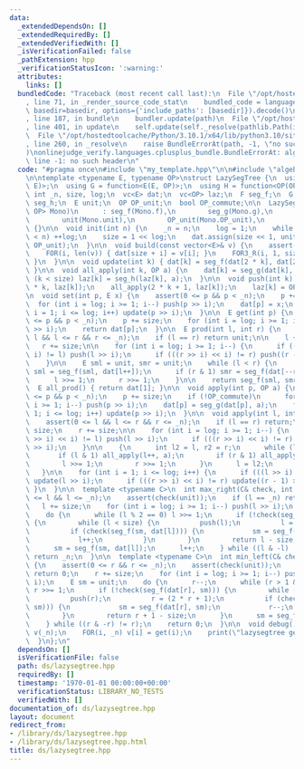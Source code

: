 ```yaml
---
data:
  _extendedDependsOn: []
  _extendedRequiredBy: []
  _extendedVerifiedWith: []
  _isVerificationFailed: false
  _pathExtension: hpp
  _verificationStatusIcon: ':warning:'
  attributes:
    links: []
  bundledCode: "Traceback (most recent call last):\n  File \"/opt/hostedtoolcache/Python/3.10.1/x64/lib/python3.10/site-packages/onlinejudge_verify/documentation/build.py\"\
    , line 71, in _render_source_code_stat\n    bundled_code = language.bundle(stat.path,\
    \ basedir=basedir, options={'include_paths': [basedir]}).decode()\n  File \"/opt/hostedtoolcache/Python/3.10.1/x64/lib/python3.10/site-packages/onlinejudge_verify/languages/cplusplus.py\"\
    , line 187, in bundle\n    bundler.update(path)\n  File \"/opt/hostedtoolcache/Python/3.10.1/x64/lib/python3.10/site-packages/onlinejudge_verify/languages/cplusplus_bundle.py\"\
    , line 401, in update\n    self.update(self._resolve(pathlib.Path(included), included_from=path))\n\
    \  File \"/opt/hostedtoolcache/Python/3.10.1/x64/lib/python3.10/site-packages/onlinejudge_verify/languages/cplusplus_bundle.py\"\
    , line 260, in _resolve\n    raise BundleErrorAt(path, -1, \"no such header\"\
    )\nonlinejudge_verify.languages.cplusplus_bundle.BundleErrorAt: algebra/monoid.hpp:\
    \ line -1: no such header\n"
  code: "#pragma once\n#include \"my_template.hpp\"\n\n#include \"algebra/monoid.hpp\"\
    \n\ntemplate <typename E, typename OP>\nstruct LazySegTree {\n  using F = function<E(E,\
    \ E)>;\n  using G = function<E(E, OP)>;\n  using H = function<OP(OP, OP)>;\n \
    \ int _n, size, log;\n  vc<E> dat;\n  vc<OP> laz;\n  F seg_f;\n  G seg_g;\n  H\
    \ seg_h;\n  E unit;\n  OP OP_unit;\n  bool OP_commute;\n\n  LazySegTree(Monoid_OP<E,\
    \ OP> Mono)\n      : seg_f(Mono.f),\n        seg_g(Mono.g),\n        seg_h(Mono.h),\n\
    \        unit(Mono.unit),\n        OP_unit(Mono.OP_unit),\n        OP_commute(Mono.OP_commute)\
    \ {}\n\n  void init(int n) {\n    _n = n;\n    log = 1;\n    while ((1 << log)\
    \ < n) ++log;\n    size = 1 << log;\n    dat.assign(size << 1, unit);\n    laz.assign(size,\
    \ OP_unit);\n  }\n\n  void build(const vector<E>& v) {\n    assert(len(v) == _n);\n\
    \    FOR(i, len(v)) { dat[size + i] = v[i]; }\n    FOR3_R(i, 1, size) { update(i);\
    \ }\n  }\n\n  void update(int k) { dat[k] = seg_f(dat[2 * k], dat[2 * k + 1]);\
    \ }\n\n  void all_apply(int k, OP a) {\n    dat[k] = seg_g(dat[k], a);\n    if\
    \ (k < size) laz[k] = seg_h(laz[k], a);\n  }\n\n  void push(int k) {\n    all_apply(2\
    \ * k, laz[k]);\n    all_apply(2 * k + 1, laz[k]);\n    laz[k] = OP_unit;\n  }\n\
    \n  void set(int p, E x) {\n    assert(0 <= p && p < _n);\n    p += size;\n  \
    \  for (int i = log; i >= 1; i--) push(p >> i);\n    dat[p] = x;\n    for (int\
    \ i = 1; i <= log; i++) update(p >> i);\n  }\n\n  E get(int p) {\n    assert(0\
    \ <= p && p < _n);\n    p += size;\n    for (int i = log; i >= 1; i--) push(p\
    \ >> i);\n    return dat[p];\n  }\n\n  E prod(int l, int r) {\n    assert(0 <=\
    \ l && l <= r && r <= _n);\n    if (l == r) return unit;\n\n    l += size;\n \
    \   r += size;\n\n    for (int i = log; i >= 1; i--) {\n      if (((l >> i) <<\
    \ i) != l) push(l >> i);\n      if (((r >> i) << i) != r) push((r - 1) >> i);\n\
    \    }\n\n    E sml = unit, smr = unit;\n    while (l < r) {\n      if (l & 1)\
    \ sml = seg_f(sml, dat[l++]);\n      if (r & 1) smr = seg_f(dat[--r], smr);\n\
    \      l >>= 1;\n      r >>= 1;\n    }\n\n    return seg_f(sml, smr);\n  }\n\n\
    \  E all_prod() { return dat[1]; }\n\n  void apply(int p, OP a) {\n    assert(0\
    \ <= p && p < _n);\n    p += size;\n    if (!OP_commute)\n      for (int i = log;\
    \ i >= 1; i--) push(p >> i);\n    dat[p] = seg_g(dat[p], a);\n    for (int i =\
    \ 1; i <= log; i++) update(p >> i);\n  }\n\n  void apply(int l, int r, OP a) {\n\
    \    assert(0 <= l && l <= r && r <= _n);\n    if (l == r) return;\n\n    l +=\
    \ size;\n    r += size;\n\n    for (int i = log; i >= 1; i--) {\n      if (((l\
    \ >> i) << i) != l) push(l >> i);\n      if (((r >> i) << i) != r) push((r - 1)\
    \ >> i);\n    }\n\n    {\n      int l2 = l, r2 = r;\n      while (l < r) {\n \
    \       if (l & 1) all_apply(l++, a);\n        if (r & 1) all_apply(--r, a);\n\
    \        l >>= 1;\n        r >>= 1;\n      }\n      l = l2;\n      r = r2;\n \
    \   }\n\n    for (int i = 1; i <= log; i++) {\n      if (((l >> i) << i) != l)\
    \ update(l >> i);\n      if (((r >> i) << i) != r) update((r - 1) >> i);\n   \
    \ }\n  }\n\n  template <typename C>\n  int max_right(C& check, int l) {\n    assert(0\
    \ <= l && l <= _n);\n    assert(check(unit));\n    if (l == _n) return _n;\n \
    \   l += size;\n    for (int i = log; i >= 1; i--) push(l >> i);\n    E sm = unit;\n\
    \    do {\n      while (l % 2 == 0) l >>= 1;\n      if (!check(seg_f(sm, dat[l])))\
    \ {\n        while (l < size) {\n          push(l);\n          l = (2 * l);\n\
    \          if (check(seg_f(sm, dat[l]))) {\n            sm = seg_f(sm, dat[l]);\n\
    \            l++;\n          }\n        }\n        return l - size;\n      }\n\
    \      sm = seg_f(sm, dat[l]);\n      l++;\n    } while ((l & -l) != l);\n   \
    \ return _n;\n  }\n\n  template <typename C>\n  int min_left(C& check, int r)\
    \ {\n    assert(0 <= r && r <= _n);\n    assert(check(unit));\n    if (r == 0)\
    \ return 0;\n    r += size;\n    for (int i = log; i >= 1; i--) push((r - 1) >>\
    \ i);\n    E sm = unit;\n    do {\n      r--;\n      while (r > 1 && (r % 2))\
    \ r >>= 1;\n      if (!check(seg_f(dat[r], sm))) {\n        while (r < size) {\n\
    \          push(r);\n          r = (2 * r + 1);\n          if (check(seg_f(dat[r],\
    \ sm))) {\n            sm = seg_f(dat[r], sm);\n            r--;\n          }\n\
    \        }\n        return r + 1 - size;\n      }\n      sm = seg_f(dat[r], sm);\n\
    \    } while ((r & -r) != r);\n    return 0;\n  }\n\n  void debug() {\n    vc<E>\
    \ v(_n);\n    FOR(i, _n) v[i] = get(i);\n    print(\"lazysegtree getall:\", v);\n\
    \  }\n};\n"
  dependsOn: []
  isVerificationFile: false
  path: ds/lazysegtree.hpp
  requiredBy: []
  timestamp: '1970-01-01 00:00:00+00:00'
  verificationStatus: LIBRARY_NO_TESTS
  verifiedWith: []
documentation_of: ds/lazysegtree.hpp
layout: document
redirect_from:
- /library/ds/lazysegtree.hpp
- /library/ds/lazysegtree.hpp.html
title: ds/lazysegtree.hpp
---
```


